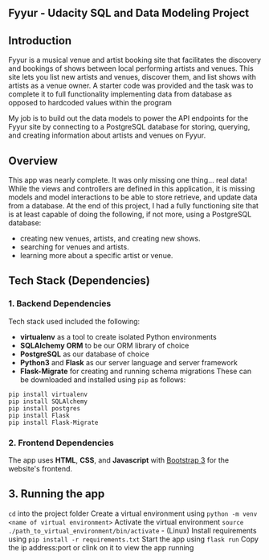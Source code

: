 Fyyur - Udacity SQL and Data Modeling Project
-----

## Introduction

Fyyur is a musical venue and artist booking site that facilitates the discovery and bookings of shows between local performing artists and venues. This site lets you list new artists and venues, discover them, and list shows with artists as a venue owner. A starter code was provided and the task was to complete it to full functionality implementing data from database as opposed to hardcoded values within the program

My job is to build out the data models to power the API endpoints for the Fyyur site by connecting to a PostgreSQL database for storing, querying, and creating information about artists and venues on Fyyur.

## Overview

This app was nearly complete. It was only missing one thing… real data! While the views and controllers are defined in this application, it is missing models and model interactions to be able to store retrieve, and update data from a database. At the end of this project, I had a fully functioning site that is at least capable of doing the following, if not more, using a PostgreSQL database:

* creating new venues, artists, and creating new shows.
* searching for venues and artists.
* learning more about a specific artist or venue.

## Tech Stack (Dependencies)

### 1. Backend Dependencies
Tech stack used included the following:
 * **virtualenv** as a tool to create isolated Python environments
 * **SQLAlchemy ORM** to be our ORM library of choice
 * **PostgreSQL** as our database of choice
 * **Python3** and **Flask** as our server language and server framework
 * **Flask-Migrate** for creating and running schema migrations
These can be downloaded and installed using `pip` as follows:
```
pip install virtualenv
pip install SQLAlchemy
pip install postgres
pip install Flask
pip install Flask-Migrate
```

### 2. Frontend Dependencies
The app uses **HTML**, **CSS**, and **Javascript** with [Bootstrap 3](https://getbootstrap.com/docs/3.4/customize/) for the website's frontend. 

## 3. Running the app

```cd``` into the project folder
Create a virtual environment using ```python -m venv <name of virtual environment>```
Activate the virtual environment ```source ./path_to_virtual_environment/bin/activate``` - (Linux)
Install requirements using ```pip install -r requirements.txt```
Start the app using ```flask run```
Copy the ip address:port or clink on it to view the app running
